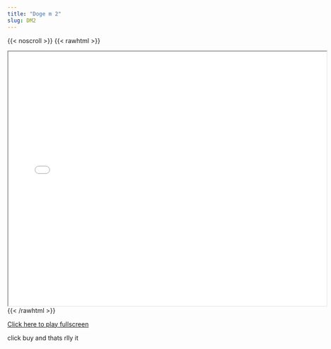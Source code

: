 ```yaml
---
title: "Doge m 2"
slug: DM2
---
```


{{< noscroll >}}
{{< rawhtml >}}
<iframe width="720" height="576" name="iframe" src="/cjs-garchive/dm2/index.html"></iframe>
{{< /rawhtml >}}

[Click here to play fullscreen](/cjs-garchive/dm2)

click buy and thats rlly it
